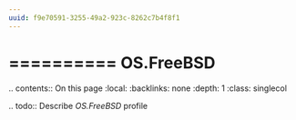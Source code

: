 ```yaml
---
uuid: f9e70591-3255-49a2-923c-8262c7b4f8f1
---
```



==========
OS.FreeBSD
==========

.. contents:: On this page
    :local:
    :backlinks: none
    :depth: 1
    :class: singlecol

.. todo::
    Describe *OS.FreeBSD* profile

